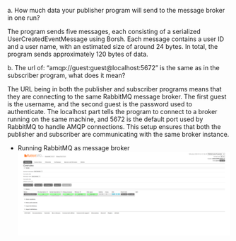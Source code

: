 a. How much data your publisher program will send to the message broker in one run?

The program sends five messages, each consisting of a serialized UserCreatedEventMessage using Borsh. Each message contains a user ID and a user name, with an estimated size of around 24 bytes. In total, the program sends approximately 120 bytes of data.

b. The url of: “amqp://guest:guest@localhost:5672” is the same as in the subscriber program, what does it mean?

The URL being in both the publisher and subscriber programs means that they are connecting to the same RabbitMQ message broker. The first guest is the username, and the second guest is the password used to authenticate. The localhost part tells the program to connect to a broker running on the same machine, and 5672 is the default port used by RabbitMQ to handle AMQP connections. This setup ensures that both the publisher and subscriber are communicating with the same broker instance.

- Running RabbitMQ as message broker
![rabbitMQ_overview.png](images/rabbitMQ_overview.png)
